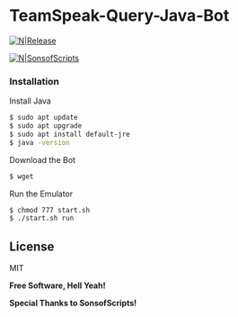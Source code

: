 # TeamSpeak-Query-Java-Bot

[![N|Release](https://i.imgur.com/tUd0vOp.png)](https://district24.xyz)

[![N|SonsofScripts](https://img.shields.io/github/v/release/ProcessRed/TeamSpeak-Bot)](https://github.com/ProcessRed/TeamSpeak-Bot/releases/tag/1.0)

### Installation

Install Java

```sh
$ sudo apt update
$ sudo apt upgrade
$ sudo apt install default-jre
$ java -version
```

Download the Bot

```sh
$ wget 
```

Run the Emulator

```sh
$ chmod 777 start.sh
$ ./start.sh run
```

License
----

MIT


**Free Software, Hell Yeah!**

**Special Thanks to SonsofScripts!**
